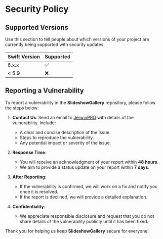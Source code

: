 # Security Policy

## Supported Versions

Use this section to tell people about which versions of your project are
currently being supported with security updates.

| Swift Version | Supported          |
| ------- | ------------------ |
| 6.x.x   | :white_check_mark: |
| < 5.9   | :x:                |

## Reporting a Vulnerability

To report a vulnerability in the **SlideshowGallery** repository, please follow the steps below:

1. **Contact Us**: Send an email to [JerwinPRO](mailto:project@jerwinpastoral.com) with details of the vulnerability. Include:
   - A clear and concise description of the issue.
   - Steps to reproduce the vulnerability.
   - Any potential impact or severity of the issue.

2. **Response Time**:
   - You will receive an acknowledgment of your report within **48 hours**.
   - We aim to provide a status update on your report within **7 days**.

3. **After Reporting**:
   - If the vulnerability is confirmed, we will work on a fix and notify you once it is resolved.
   - If the report is declined, we will provide a detailed explanation.

4. **Confidentiality**:
   - We appreciate responsible disclosure and request that you do not share details of the vulnerability publicly until it has been fixed.

Thank you for helping us keep **SlideshowGallery** secure for everyone!

